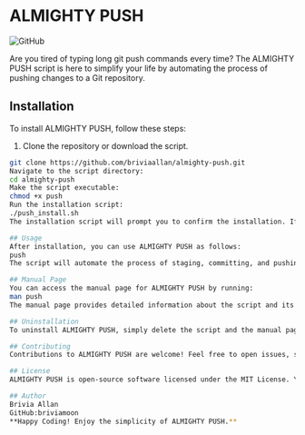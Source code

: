 # ALMIGHTY PUSH

![GitHub](https://img.shields.io/github/license/briviamoon/Handy_Shell_scripts/Almighty_push)

Are you tired of typing long git push commands every time? The ALMIGHTY PUSH script is here to simplify your life by automating the process of pushing changes to a Git repository.

## Installation

To install ALMIGHTY PUSH, follow these steps:

1. Clone the repository or download the script.

```bash
git clone https://github.com/briviaallan/almighty-push.git
Navigate to the script directory:
cd almighty-push
Make the script executable:
chmod +x push
Run the installation script:
./push_install.sh
The installation script will prompt you to confirm the installation. If you agree, it will copy the script to a suitable location and set up the manual page (man page) for you.

## Usage
After installation, you can use ALMIGHTY PUSH as follows:
push
The script will automate the process of staging, committing, and pushing changes to your Git repository.

## Manual Page
You can access the manual page for ALMIGHTY PUSH by running:
man push
The manual page provides detailed information about the script and its usage.

## Uninstallation
To uninstall ALMIGHTY PUSH, simply delete the script and the manual page if you no longer need them.

## Contributing
Contributions to ALMIGHTY PUSH are welcome! Feel free to open issues, submit pull requests, or improve the script in any way you see fit.

## License
ALMIGHTY PUSH is open-source software licensed under the MIT License. You are free to use, modify, and distribute this script.

## Author
Brivia Allan
GitHub:briviamoon
**Happy Coding! Enjoy the simplicity of ALMIGHTY PUSH.**
